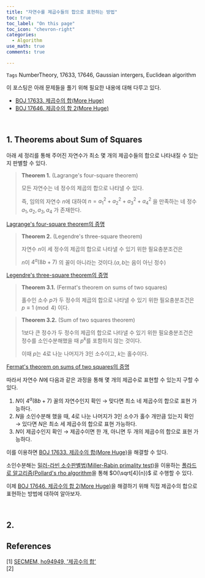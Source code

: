 ```yaml
---
title: "자연수를 제곱수들의 합으로 표현하는 방법"
toc: true
toc_label: "On this page"
toc_icon: "chevron-right"
categories:
  - Algorithm
use_math: true
comments: true

---
```


`Tags` NumberTheory, 17633, 17646, Gaussian intergers, Euclidean algorithm

이 포스팅은 아래 문제들을 풀기 위해 필요한 내용에 대해 다루고 있다.

- [BOJ 17633. 제곱수의 합(More Huge)](https://www.acmicpc.net/problem/17633)
- [BOJ 17646. 제곱수의 합 2(More Huge)](https://www.acmicpc.net/problem/17646)

<br/>

## 1. Theorems about Sum of Squares

아래 세 정리를 통해 주어진 자연수가 최소 몇 개의 제곱수들의 합으로 나타내질 수 있는지 판별할 수 있다.

> **Theorem 1.** (Lagrange's four-square theorem)
> 
> 모든 자연수는 네 정수의 제곱의 합으로 나타낼 수 있다.
> 
> 즉, 임의의 자연수 $n$에 대하여 $n = a_1^2 + a_2^2 + a_3^2 + a_4^2$ 을 만족하는 네 정수 $a_1, a_2, a_3, a_4$ 가 존재한다.

[Lagrange's four-square theorem의 증명](https://damo1924.github.io/math/FourSquareTheorem/)

> **Theorem 2.** (Legendre's three-square theorem)
> 
> 자연수 $n$이 세 정수의 제곱의 합으로 나타낼 수 있기 위한 필요충분조건은
> 
> $n$이 $4^a(8b + 7)$ 의 꼴이 아니라는 것이다.($a, b$는 음이 아닌 정수)

[Legendre's three-square theorem의 증명](https://damo1924.github.io/math/ThreeSquareTheorem/)

> **Theorem 3.1.** (Fermat's theorem on sums of two squares)
> 
> 홀수인 소수 $p$가 두 정수의 제곱의 합으로 나타낼 수 있기 위한 필요충분조건은 $p \equiv 1 \pmod{4}$ 이다.

> **Theorem 3.2.** (Sum of two squares theorem)
> 
> $1$보다 큰 정수가 두 정수의 제곱의 합으로 나타낼 수 있기 위한 필요충분조건은 정수를 소인수분해했을 때 $p^k$를 포함하지 않는 것이다.
> 
> 이때 $p$는 $4$로 나눈 나머지가 $3$인 소수이고, $k$는 홀수이다.

[Fermat's theorem on sums of two squares의 증명](https://damo1924.github.io/math/SumofTwoSquares/)

 따라서 자연수 $N$에 다음과 같은 과정을 통해 몇 개의 제곱수로 표현할 수 있는지 구할 수 있다.
 
 1. $N$이 $4^a(8b + 7)$ 꼴의 자연수인지 확인 $\to$ 맞다면 최소 네 제곱수의 합으로 표현 가능하다.
 2. $N$을 소인수분해 했을 때, $4$로 나눈 나머지가 $3$인 소수가 홀수 개만큼 있는지 확인 $\to$ 있다면 $N$은 최소 세 제곱수의 합으로 표현 가능하다.
 3. $N$이 제곱수인지 확인 $\to$ 제곱수이면 한 개, 아니면 두 개의 제곱수의 합으로 표현 가능하다.

이를 이용하면 [BOJ 17633. 제곱수의 합(More Huge)](https://www.acmicpc.net/problem/17633)을 해결할 수 있다.

소인수분해는 [밀러-라빈 소수판별법(Miller-Rabin primality test)](https://damo1924.github.io/algorithm/MillerRabinPrimalityTest/)을 이용하는 [폴라드 로 알고리즘(Pollard's rho algorithm](https://damo1924.github.io/algorithm/PollardRhoAlgorithm/)을 통해 $O(\sqrt[4]{n})$ 로 수행할 수 있다.

이제 [BOJ 17646. 제곱수의 합 2(More Huge)](https://www.acmicpc.net/problem/17646)을 해결하기 위해 직접 제곱수의 합으로 표현하는 방법에 대하여 알아보자.

<br/>

## 2. 




## References

[1] [SECMEM, ho94949, '제곱수의 합'](http://www.secmem.org/blog/2019/10/18/sum-of-squares/)  
[2] 
